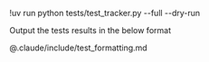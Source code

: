 !uv run python tests/test_tracker.py --full --dry-run

Output the tests results in the below format

@.claude/include/test_formatting.md